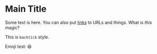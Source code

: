 # Main Title

Some text is here. You can also put [links](http://www.example.com/) to URLs and things.
What is *this* magic?

This is `backtick` style.

Emoji test: :laughing:
